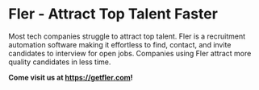 # Fler - Attract Top Talent Faster
Most tech companies struggle to attract top talent. Fler is a recruitment automation software making it effortless to find, contact, and invite candidates to interview for open jobs. Companies using Fler attract more quality candidates in less time.

**Come visit us at https://getfler.com!**

<!--

**Here are some ideas to get you started:**

🙋‍♀️ A short introduction - what is your organization all about?
🌈 Contribution guidelines - how can the community get involved?
👩‍💻 Useful resources - where can the community find your docs? Is there anything else the community should know?
🍿 Fun facts - what does your team eat for breakfast?
🧙 Remember, you can do mighty things with the power of [Markdown](https://docs.github.com/github/writing-on-github/getting-started-with-writing-and-formatting-on-github/basic-writing-and-formatting-syntax)
-->
